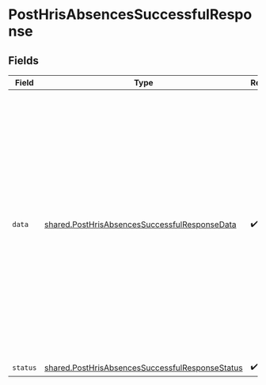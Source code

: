 # PostHrisAbsencesSuccessfulResponse


## Fields

| Field                                                                                                                                                                                                                                                                                                                                                                                                                                                                                                                                                    | Type                                                                                                                                                                                                                                                                                                                                                                                                                                                                                                                                                     | Required                                                                                                                                                                                                                                                                                                                                                                                                                                                                                                                                                 | Description                                                                                                                                                                                                                                                                                                                                                                                                                                                                                                                                              | Example                                                                                                                                                                                                                                                                                                                                                                                                                                                                                                                                                  |
| -------------------------------------------------------------------------------------------------------------------------------------------------------------------------------------------------------------------------------------------------------------------------------------------------------------------------------------------------------------------------------------------------------------------------------------------------------------------------------------------------------------------------------------------------------- | -------------------------------------------------------------------------------------------------------------------------------------------------------------------------------------------------------------------------------------------------------------------------------------------------------------------------------------------------------------------------------------------------------------------------------------------------------------------------------------------------------------------------------------------------------- | -------------------------------------------------------------------------------------------------------------------------------------------------------------------------------------------------------------------------------------------------------------------------------------------------------------------------------------------------------------------------------------------------------------------------------------------------------------------------------------------------------------------------------------------------------- | -------------------------------------------------------------------------------------------------------------------------------------------------------------------------------------------------------------------------------------------------------------------------------------------------------------------------------------------------------------------------------------------------------------------------------------------------------------------------------------------------------------------------------------------------------- | -------------------------------------------------------------------------------------------------------------------------------------------------------------------------------------------------------------------------------------------------------------------------------------------------------------------------------------------------------------------------------------------------------------------------------------------------------------------------------------------------------------------------------------------------------- |
| `data`                                                                                                                                                                                                                                                                                                                                                                                                                                                                                                                                                   | [shared.PostHrisAbsencesSuccessfulResponseData](../../models/shared/posthrisabsencessuccessfulresponsedata.md)                                                                                                                                                                                                                                                                                                                                                                                                                                           | :heavy_check_mark:                                                                                                                                                                                                                                                                                                                                                                                                                                                                                                                                       | N/A                                                                                                                                                                                                                                                                                                                                                                                                                                                                                                                                                      | {<br/>"id": "22st2Ji8XpncEYEak8mvQgQF",<br/>"remote_id": "1348",<br/>"employee_id": "JDdUy9kiH5APaGizFrgNmQjM",<br/>"approver_id": "AgXEispYPP1BbToHpqnqcpxy",<br/>"start_date": "2022-08-04",<br/>"end_date": "2022-08-05",<br/>"start_half_day": true,<br/>"end_half_day": false,<br/>"start_time": "13:15:00",<br/>"end_time": "17:00:00",<br/>"amount": 2,<br/>"unit": "DAYS",<br/>"status": "APPROVED",<br/>"employee_note": "Visiting my family.",<br/>"type_id": "xzZoKssDaMZAd62kxayzzQvD",<br/>"changed_at": "2022-08-07T14:01:29.196Z",<br/>"remote_deleted_at": "2022-08-07T14:01:29.196Z",<br/>"remote_data": null<br/>} |
| `status`                                                                                                                                                                                                                                                                                                                                                                                                                                                                                                                                                 | [shared.PostHrisAbsencesSuccessfulResponseStatus](../../models/shared/posthrisabsencessuccessfulresponsestatus.md)                                                                                                                                                                                                                                                                                                                                                                                                                                       | :heavy_check_mark:                                                                                                                                                                                                                                                                                                                                                                                                                                                                                                                                       | N/A                                                                                                                                                                                                                                                                                                                                                                                                                                                                                                                                                      |                                                                                                                                                                                                                                                                                                                                                                                                                                                                                                                                                          |